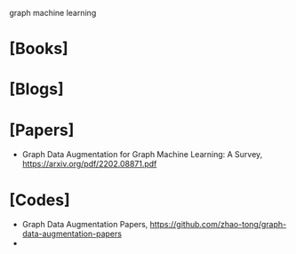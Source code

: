 graph machine learning

# [Books]


# [Blogs]


# [Papers]
+ Graph Data Augmentation for Graph Machine Learning: A Survey, https://arxiv.org/pdf/2202.08871.pdf


# [Codes]
+ Graph Data Augmentation Papers, https://github.com/zhao-tong/graph-data-augmentation-papers
+ 
